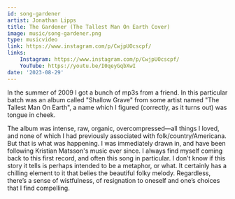 ```yaml
---
id: song-gardener
artist: Jonathan Lipps
title: The Gardener (The Tallest Man On Earth Cover)
image: music/song-gardener.png
type: musicvideo
link: https://www.instagram.com/p/CwjpUOcscpf/
links:
    Instagram: https://www.instagram.com/p/CwjpUOcscpf/
    YouTube: https://youtu.be/I0qeyGqbXwI
date: '2023-08-29'
---
```


In the summer of 2009 I got a bunch of mp3s from a friend. In this particular batch was an album
called "Shallow Grave" from some artist named "The Tallest Man On Earth", a name which I figured
(correctly, as it turns out) was tongue in cheek.

The album was intense, raw, organic, overcompressed—all things I loved, and none of which I had
previously associated with folk/country/Americana. But that is what was happening. I was
immediately drawn in, and have been following Kristian Matsson's music ever since. I always find
myself coming back to this first record, and often this song in particular. I don’t know if this
story it tells is perhaps intended to be a metaphor, or what. It certainly has a chilling element
to it that belies the beautiful folky melody. Regardless, there’s a sense of wistfulness, of
resignation to oneself and one’s choices that I find compelling.

